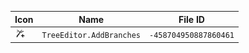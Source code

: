 | Icon | Name | File ID |
| ---  | ---  | ---     |
| ![](TreeEditor.AddBranches.png) | `TreeEditor.AddBranches` | `-458704950887860461` |
